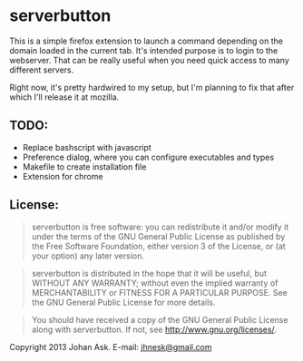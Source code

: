 serverbutton
============

This is a simple firefox extension to launch a command depending on the
domain loaded in the current tab.  It's intended purpose is to login to
the webserver. That can be really useful when you need quick access to
many different servers.

Right now, it's pretty hardwired to my setup, but I'm planning to fix
that after which I'll release it at mozilla.

TODO:
-----

-	Replace bashscript with javascript
-	Preference dialog, where you can configure executables and types
-	Makefile to create installation file
-	Extension for chrome

License:
--------

> serverbutton is free software: you can redistribute it and/or modify
> it under the terms of the GNU General Public License as published by
> the Free Software Foundation, either version 3 of the License, or
> (at your option) any later version.

> serverbutton is distributed in the hope that it will be useful,
> but WITHOUT ANY WARRANTY; without even the implied warranty of
> MERCHANTABILITY or FITNESS FOR A PARTICULAR PURPOSE.  See the
> GNU General Public License for more details.

> You should have received a copy of the GNU General Public License
> along with serverbutton.  If not, see <http://www.gnu.org/licenses/>.

Copyright 2013 Johan Ask.
E-mail: jhnesk@gmail.com
